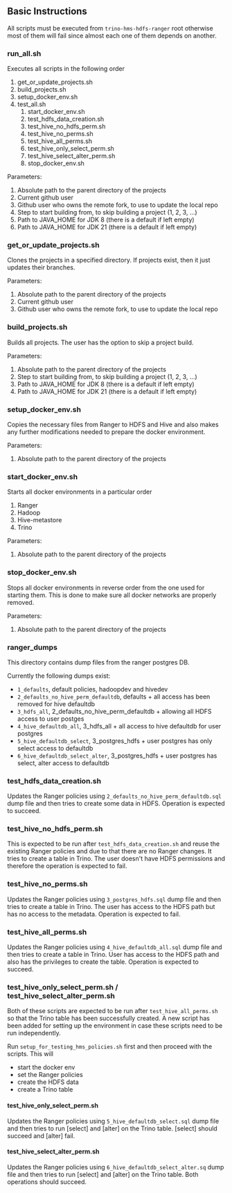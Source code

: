 ## Basic Instructions

All scripts must be executed from `trino-hms-hdfs-ranger` root otherwise most of them will fail since almost each one of them depends on another.

### run_all.sh

Executes all scripts in the following order

1. get_or_update_projects.sh
2. build_projects.sh
3. setup_docker_env.sh
4. test_all.sh
    1. start_docker_env.sh
    2. test_hdfs_data_creation.sh
    3. test_hive_no_hdfs_perm.sh
    4. test_hive_no_perms.sh
    5. test_hive_all_perms.sh
    6. test_hive_only_select_perm.sh
    7. test_hive_select_alter_perm.sh
    8. stop_docker_env.sh 

Parameters:
1. Absolute path to the parent directory of the projects
2. Current github user
3. Github user who owns the remote fork, to use to update the local repo
4. Step to start building from, to skip building a project (1, 2, 3, ...)
5. Path to JAVA_HOME for JDK 8 (there is a default if left empty)
6. Path to JAVA_HOME for JDK 21 (there is a default if left empty)

### get_or_update_projects.sh

Clones the projects in a specified directory. If projects exist, then it just updates their branches.

Parameters:
1. Absolute path to the parent directory of the projects
2. Current github user
3. Github user who owns the remote fork, to use to update the local repo

### build_projects.sh

Builds all projects. The user has the option to skip a project build.

Parameters:
1. Absolute path to the parent directory of the projects
2. Step to start building from, to skip building a project (1, 2, 3, ...)
3. Path to JAVA_HOME for JDK 8 (there is a default if left empty)
4. Path to JAVA_HOME for JDK 21 (there is a default if left empty)

### setup_docker_env.sh

Copies the necessary files from Ranger to HDFS and Hive and also makes any further modifications needed to prepare the docker environment.

Parameters:
1. Absolute path to the parent directory of the projects

### start_docker_env.sh

Starts all docker environments in a particular order

1. Ranger
2. Hadoop
3. Hive-metastore
4. Trino

Parameters:
1. Absolute path to the parent directory of the projects

### stop_docker_env.sh

Stops all docker environments in reverse order from the one used for starting them.
This is done to make sure all docker networks are properly removed.

Parameters:
1. Absolute path to the parent directory of the projects

### ranger_dumps

This directory contains dump files from the ranger postgres DB.

Currently the following dumps exist:

* `1_defaults`, default policies, hadoopdev and hivedev
* `2_defaults_no_hive_perm_defaultdb`, defaults + all access has been removed for hive defaultdb
* `3_hdfs_all`, 2_defaults_no_hive_perm_defaultdb + allowing all HDFS access to user postges
* `4_hive_defaultdb_all`, 3_hdfs_all + all access to hive defaultdb for user postgres
* `5_hive_defaultdb_select`, 3_postgres_hdfs + user postgres has only select access to defaultdb
* `6_hive_defaultdb_select_alter`, 3_postgres_hdfs + user postgres has select, alter access to defaultdb

### test_hdfs_data_creation.sh

Updates the Ranger policies using `2_defaults_no_hive_perm_defaultdb.sql` dump file and then tries to create some data in HDFS. Operation is expected to succeed.

### test_hive_no_hdfs_perm.sh

This is expected to be run after `test_hdfs_data_creation.sh` and reuse the existing Ranger policies and due to that there are no Ranger changes.
It tries to create a table in Trino. The user doesn't have HDFS permissions and therefore the operation is expected to fail.

### test_hive_no_perms.sh

Updates the Ranger policies using `3_postgres_hdfs.sql` dump file and then tries to create a table in Trino. The user has access to the HDFS path but has no access to the metadata. Operation is expected to fail.

### test_hive_all_perms.sh
 
Updates the Ranger policies using `4_hive_defaultdb_all.sql` dump file and then tries to create a table in Trino. User has access to the HDFS path and also has the privileges to create the table. Operation is expected to succeed.

### test_hive_only_select_perm.sh / test_hive_select_alter_perm.sh

Both of these scripts are expected to be run after `test_hive_all_perms.sh` so that the Trino table has been successfully created. A new script has been added for setting up the environment in case these scripts need to be run independently. 

Run `setup_for_testing_hms_policies.sh` first and then proceed with the scripts. This will 
* start the docker env
* set the Ranger policies
* create the HDFS data
* create a Trino table

#### test_hive_only_select_perm.sh

Updates the Ranger policies using `5_hive_defaultdb_select.sql` dump file and then tries to run [select] and [alter] on the Trino table. [select] should succeed and [alter] fail.

#### test_hive_select_alter_perm.sh

Updates the Ranger policies using `6_hive_defaultdb_select_alter.sq` dump file and then tries to run [select] and [alter] on the Trino table. Both operations should succeed.
